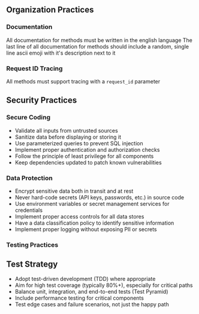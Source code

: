 ## Organization Practices

### Documentation

All documentation for methods must be written in the english language
The last line of all documentation for methods should include a random, single line ascii emoji with it's description next to it

### Request ID Tracing

All methods must support tracing with a `request_id` parameter

## Security Practices
### Secure Coding
- Validate all inputs from untrusted sources
- Sanitize data before displaying or storing it
- Use parameterized queries to prevent SQL injection
- Implement proper authentication and authorization checks
- Follow the principle of least privilege for all components
- Keep dependencies updated to patch known vulnerabilities

### Data Protection
- Encrypt sensitive data both in transit and at rest
- Never hard-code secrets (API keys, passwords, etc.) in source code
- Use environment variables or secret management services for credentials
- Implement proper access controls for all data stores
- Have a data classification policy to identify sensitive information
- Implement proper logging without exposing PII or secrets

### Testing Practices
## Test Strategy
- Adopt test-driven development (TDD) where appropriate
- Aim for high test coverage (typically 80%+), especially for critical paths
- Balance unit, integration, and end-to-end tests (Test Pyramid)
- Include performance testing for critical components
- Test edge cases and failure scenarios, not just the happy path
